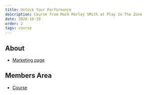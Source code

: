 ```yaml
---
title: Unlock Your Performance
description: Course from Mark Morley SMith at Play In The Zone
date: 2020-10-19
order: 2
tags: course
---
```


## About

- [Marketing page](https://playinthezone.com/unlock-your-performance/)

## Members Area

- [Course](https://members.playinthezone.com/unlock-your-performance/)
